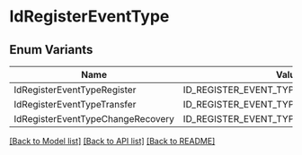 # IdRegisterEventType

## Enum Variants

| Name | Value |
|---- | -----|
| IdRegisterEventTypeRegister | ID_REGISTER_EVENT_TYPE_REGISTER |
| IdRegisterEventTypeTransfer | ID_REGISTER_EVENT_TYPE_TRANSFER |
| IdRegisterEventTypeChangeRecovery | ID_REGISTER_EVENT_TYPE_CHANGE_RECOVERY |


[[Back to Model list]](../README.md#documentation-for-models) [[Back to API list]](../README.md#documentation-for-api-endpoints) [[Back to README]](../README.md)


